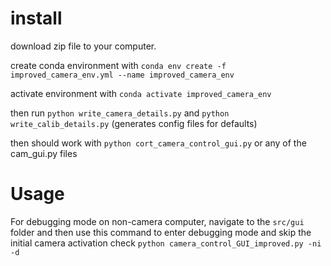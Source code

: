 # install
download zip file to your computer. 

create conda environment with `conda env create -f improved_camera_env.yml --name improved_camera_env`

activate environment with `conda activate improved_camera_env`

then run `python write_camera_details.py` and `python write_calib_details.py` (generates config files for defaults)

then should work with `python cort_camera_control_gui.py` or any of the cam_gui.py files

# Usage
For debugging mode on non-camera computer, navigate to the `src/gui` folder and then use this command to enter debugging mode and skip the initial camera activation check 
`python camera_control_GUI_improved.py -ni -d`